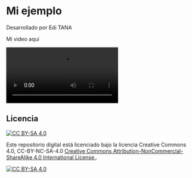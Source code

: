 # Mi ejemplo

Desarrollado por Edi TANA

Mi video aquí

  <video controls="true" allowfullscreen="true" >
    <source src="ejemploQuizEnReflexEdisonTANA.mp4" type="video/mp4">
  </video>

## Licencia

[![CC BY-SA 4.0][cc-by-sa-shield]][cc-by-sa]

Este repositorio digital está licenciado bajo la licencia  Creative  Commons 4.0, CC-BY-NC-SA-4.0 [Creative Commons Attribution-NonCommercial-ShareAlike 4.0 International License.][cc-by-sa].

[![CC BY-SA 4.0][cc-by-sa-image]][cc-by-sa]

[cc-by-sa-image]: https://licensebuttons.net/l/by-nc-sa/4.0/88x31.png
[cc-by-sa]: http://creativecommons.org/licenses/by-nc-sa/4.0/
[cc-by-sa-shield]: https://img.shields.io/badge/License-CC%20BY--NC--SA%204.0-lightgrey.svg